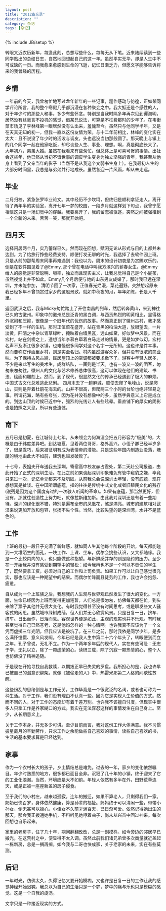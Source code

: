 ```yaml
---
layout: post
title: "2012备忘录"
description: ""
category: 杂记
tags: [杂记]
---
```

{% include JB/setup %}

转眼又近农历新年，每逢此刻，总想写些什么，每每无从下笔。近来陆续读到一些同学贴出的总结日志，自然地回想起自己的这一年。虽然平实无华，却是人生中不可或缺的一页。而我愈来愈感到生命的飞逝，记忆日渐乏力，但愿文字能够告诉将来的我曾经的历程。

## 乡情

一年前的今天，我曾匆忙地写过龙年新年的一些记事，题作感动与彷徨，正如某同学评论所言，我的整个寒假几乎都沉浸在各种聚会之中。我大抵还是个感性的人，对于年少时的那些人和事，多少有些怀念。特别是当我时隔多年再次见到谭海明，居然没有丝毫言不投机的感觉，借某兄说法，可算是不枉费那时的少年了。在韦街菜市场见了李林峰第一眼居然没有认出来，羞愧至今。虽然只与他同学半年，又是在天真无知的初一，但我一直以这份友情为荣。与十二年前相比，林峰的变化实在太大：且不说没了年少时的活泼与调皮，头也远没当初那般圆了。那天晚上与镇上的几个同学一起在他家吃饭，却尽谈些人生、事业、理想。啊，真是彻底长大了。大年初八，弟弟大婚。虽然在我看来有些匆忙，但总体上是可喜可贺的事情。出社会这些年，他已然从当初不谙世事的调皮学生变身为独立坚强的青年，我甚至从他身上看到了父亲当年的影子（当然不是从我这个文弱书生身上）。在我最初人生的大部分时间里，我总是与弟弟并行地成长。虽然各迎一片风雨，却从未走远。

## 毕业

二月归校，紧急张罗毕业论文。其中经历不少坎坷，但终归是顺利拿证走人。离开待了两年半的实验室，离开七年一梦的校园，一段岁月就这样划下句点，我曾宁愿相信这只是一场幻觉中的穿越。我要离开了，我的留恋被驱逐，突然之间被强推到一个全新的未来。苦苦一笑，那就开始吧。

## 四月天 

选择闲居两个月，实乃蓄谋已久。然而现在回想，赋闲无论从形式与目的上都并未达到。为了给旅行挣些经费支持，顺便打发无聊的时光，我选择了去软件园上班。只是从前的那帮周末同事再难遇到：我也以为，周末的设计初衷是为赏赐欢乐的。倒是在软件园见着了@Emmy, 那个曾在电话中叫我方滨兴的蕲春女生。@Emmy给人的感觉是非常聪明、坦率，独立而且现实主义，让我总觉得自己是个小屁孩，虽然视觉上并不如此。Emmy几个月后便与她的山东男友成婚了，那时我已远在深圳，并未能参加，
清明节回了一次家，正值春光烂漫，菜花遍野。突然想起原来我已经多年不曾领赏过家乡的这般景致，就如中秋夜的月，年年如练，长是人千里。

返回武汉之后，我与Micky匆忙踏上了开往南昌的列车，然后转奔黄山，来到神往已久的古徽州。印象中的徽州总是泛青的黑白调，与西贡热烈的明黄相比，显得格外沉闷和压抑，很像是一个旧年代的忧伤的故事。然而真正到了徽州古村，我才感受到了不一样的生机。那时正值菜花盛开，站在青黑的柏油大道，放眼望去，一片淡黄，阡陌之中杂以青草绿叶，掩映着白墙黑瓦，远山如黛，好似梦中风景。而在宏村，站在剑桥之上，遥想当年李慕白牵着白马走过的情景，更是如梦似幻。宏村名声不及浙江很多水镇，也难怪很多同学对这个名字一无所知。这也许是件幸事。然而要称它作画里乡村，则是实至名归。村内虽然游客众多，但并没有很浓的商业味。为了保持古风古貌，民居屋顶上的空调都被要求撤下了。游客中年轻人居多，不少是来此写生的美术生，成群结队，一画则是半天。也有一波又一波的团客，匆匆来匆匆往。徽州人的文化与艺术修养总体很高，这可以体现在他们的建筑、书法、绘画和雕刻上。然而，到了现代，很显然文化的传承已经遇到了极大的麻烦。中国式古文化总难逃此悲剧。
四月末去了一趟麻城，顺便去爬了龟峰山，说是爬山，实则是奔着杜鹃花海去的。山并不很高，但爬两三个小时的台阶也绝非轻易之事。所谓花海，略有些夸张，因为花并没有想像中的多，虽然字典意义上它是成立的。到达山顶的时候已近中午，强烈的光线让人有些眩晕。垂直铺下的厚实的阴影也是拍照之大忌，所以有些遗憾。

## 南下 

五月已是初夏，在江城待上七年，从未领会为何海涅会把五月形容为"极美"的，大概是由于纬度差异吧。到达塘夏，见着两位哥哥，格外高兴。小侄子卿已经半岁多了，很是乖巧，后来被证明有成为表情帝的潜能。只是这些年国内制造业没落，塘厦的境地由此大不如前，建筑也越发破败了。

十七号，表姐夫开车送我去深圳。寄宿高中校友@占霞处，第二天赴公司报道，由此开始了正式的深圳生活。在此之前如果谈起深圳印象难免有管中窥豹之嫌，毕竟只来过一次，记忆单元都来不及巩固。从前我总会说深圳太年轻，没有底蕴，现在想想真是扯谈。在中国所谓底蕴，指的往往是传统中式文化或者旧殖民文化的残存(说残是因为这个国度有过的一次骇人听闻的革命)。如果有底蕴，那当然更好，但没有，那就往创造性上努力吧，就像拉斯维加斯。由此我对深圳还是有着一些期待。深圳的绿化很不错，特别是遍布全市的凤凰花，煞是漂亮。城市的建筑相对武汉来说更加开放和包容，张扬不失个性。当然，比较失望的是深圳湾，水并不是蓝色的。

## 工作 

上班的最初一段日子充满了新鲜感，就如同人生其他每个阶段的开始。每天都能碰到一大堆陌生的面孔，一块工作、上课、坐车，偶尔会挑些认识，又大都随缘。我是一个比较内向的人，也只能做这种指望。与新鲜感并存的则是隐约的压力。至少在一开始我并没有感受到期望中的轻松：如今我再也不是一个可以不责任的学生了，既然要拿工资，必须对自己的工作和上司负责。如果工作可以让自己感觉很充实，那也应该是一种期望中的结果。而偶尔忙碌而且徒劳的工作，我也许会抱怨、疲惫。

自从成为一个上班族之后，我想我的人生观与世界观已然发生了很大的变化。一方面，生命已经因为上班而变得更加短暂，人们总是很匆匆，仿佛每天都在忙，到头来除了票子其他并无很大变化。有时我觉得甚至没有时间思考，或是聊发些文人骚客式的闲思。虽然城市绿树成荫，但人们并无心欣赏风景。只是日复一日，挤车、挤车。日出而作，日落而息。客观世界便是如此，主观的现实也并不乐观。有时我甚至觉得自己已然苍老，这是他妈怎样的一种心情啊。也许我真不应该为了一个文凭而虚掷三年光阴，但我应该是被坑了。在三年之前，那时我依是同学少年，是多么满怀憧憬、意义风发啊。今年已经是我人生中第二十六个年头了，转眼便到而立之年。孔子曾说，无礼不立。作为一个两年多年后的现代人，实在有些可耻：无志于学，无礼以立，除了一颗虚荣的心。读研三载，除了沉寂一颗热情的心，整个人也仿佛没了精神追随。

于是现在开始寻找自我救赎，以期拨正早已失灵的罗盘。我所担心的是，我也许早已被自己的潜意识绑架。就像《被偷走的人》中，热雷米那第二人格的间歇性苏醒。

这些纷乱的思绪倒是与工作无关。工作毕竟是一个很宽泛的名词，或者也可称为一种生活。对于工作，我们没有理由不认真一些。因为它是实现人生价值的方式。然而不同的人，对于工作的态度却有着千差万别。也许我不该擅自忖度，但现实中很多人只拿工作是养家糊口的方式。我实在无法容忍这样的事情发生在自己身上。至少，从长期意义上。

关于工作本身，并无多少可讲。至少目前而言，我对这份工作大体满意。我不习惯披星戴月的辛勤劳作，只求工作之余能做些自己喜欢的事情，读些自己喜欢的书，生活的基本要求算是已经达到。

## 家事 

作为一个农村长大的孩子，乡土情结总是难免。过去的一年，家乡的变化依然瞩目。年少时熟悉的地方，很多都已面目全非。沉寂了几十年的小镇，终于迎来了它的工业化浪潮。当然，环境应是大不如前。年轻人依然有多半在外，田野荒草连天，或是正被一座座新盖的房子侵食。

至于我们的小村庄，越来越孤寂。连年的搬迁，如果不算老人，只剩得我们一家。奶奶已快百岁，身体依然健康，算是孙辈的福祉。妈妈终于可以清闲一些，带带小孙女，倒无甚可以操心。小侄女不久前才满百天，已日渐可爱。依然记得她出生的那天，那会我正拨通她手机，不料听见她哼着曲子，尚未从兴奋中回过神来。每次回想也自乐起来。

家里的老房子，住了几十年，期间翻翻改改，总是一副模样。如今旁边的邻居早已搬光，在这荒村之中，便显得不太入调。虽然此前我们诸兄弟曾多次商量就近盖起一栋新房，总是一搁再搁。如今我与二哥也快成家，关于老家的未来，实在有些莫测。

## 后记 

一年时光，仿佛太久，久得记忆又要开始模糊。又也许是日复一日的工作让我的感觉神经开始迟钝。我总以为自己的生活只是一个梦，梦中的痛与乐也只是模糊的感觉。这是一个自我的旋涡。

文字只是一种接近现实的方式。


 

